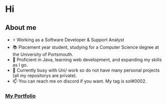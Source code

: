 # Hi

## About me

- ⚡ Working as a Software Developer & Support Analyst
- 📚 Placement year student, studying for a Computer Science degree at the University of Portsmouth.
- 🔭 Proficient in Java, learning web development, and expanding my skills as I go.
- 🤔 Currently busy with Uni/ work so do not have many personal projects (all my repositorys are private).
- 📫 You can reach me on discord if you want. My tag is sol#0002.

### [My Portfolio](https://sol-h.studio)
